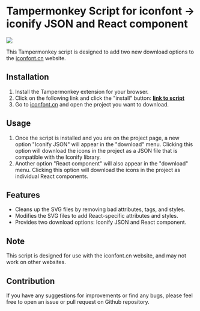 # Tampermonkey Script for iconfont -> iconify JSON and React component

![](https://p3-juejin.byteimg.com/tos-cn-i-k3u1fbpfcp/c460180364f3425f8776489c61fb448f~tplv-k3u1fbpfcp-zoom-in-crop-mark:3024:0:0:0.awebp)

This Tampermonkey script is designed to add two new download options to the [iconfont.cn](https://www.iconfont.cn/) website.

## Installation

1. Install the Tampermonkey extension for your browser.
2. Click on the following link and click the "install" button: **[link to script](https://github.com/wuyax/tampermonkey-iconfont-iconify/raw/main/index.user.js)**
3. Go to [iconfont.cn](https://www.iconfont.cn/) and open the project you want to download.

## Usage

1. Once the script is installed and you are on the project page, a new option "Iconify JSON" will appear in the "download" menu. Clicking this option will download the icons in the project as a JSON file that is compatible with the Iconify library.
2. Another option "React component" will also appear in the "download" menu. Clicking this option will download the icons in the project as individual React components.

## Features

- Cleans up the SVG files by removing bad attributes, tags, and styles.
- Modifies the SVG files to add React-specific attributes and styles.
- Provides two download options: Iconify JSON and React component.

## Note

This script is designed for use with the iconfont.cn website, and may not work on other websites.

## Contribution

If you have any suggestions for improvements or find any bugs, please feel free to open an issue or pull request on Github repository.
